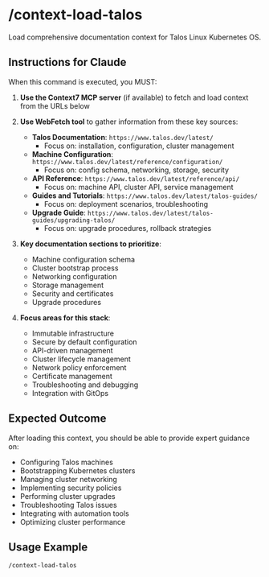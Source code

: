 # /context-load-talos

Load comprehensive documentation context for Talos Linux Kubernetes OS.

## Instructions for Claude

When this command is executed, you MUST:

1. **Use the Context7 MCP server** (if available) to fetch and load context from the URLs below
2. **Use WebFetch tool** to gather information from these key sources:
   - **Talos Documentation**: `https://www.talos.dev/latest/`
     - Focus on: installation, configuration, cluster management
   - **Machine Configuration**: `https://www.talos.dev/latest/reference/configuration/`
     - Focus on: config schema, networking, storage, security
   - **API Reference**: `https://www.talos.dev/latest/reference/api/`
     - Focus on: machine API, cluster API, service management
   - **Guides and Tutorials**: `https://www.talos.dev/latest/talos-guides/`
     - Focus on: deployment scenarios, troubleshooting
   - **Upgrade Guide**: `https://www.talos.dev/latest/talos-guides/upgrading-talos/`
     - Focus on: upgrade procedures, rollback strategies

3. **Key documentation sections to prioritize**:
   - Machine configuration schema
   - Cluster bootstrap process
   - Networking configuration
   - Storage management
   - Security and certificates
   - Upgrade procedures

4. **Focus areas for this stack**:
   - Immutable infrastructure
   - Secure by default configuration
   - API-driven management
   - Cluster lifecycle management
   - Network policy enforcement
   - Certificate management
   - Troubleshooting and debugging
   - Integration with GitOps

## Expected Outcome

After loading this context, you should be able to provide expert guidance on:

- Configuring Talos machines
- Bootstrapping Kubernetes clusters
- Managing cluster networking
- Implementing security policies
- Performing cluster upgrades
- Troubleshooting Talos issues
- Integrating with automation tools
- Optimizing cluster performance

## Usage Example

```
/context-load-talos
```
